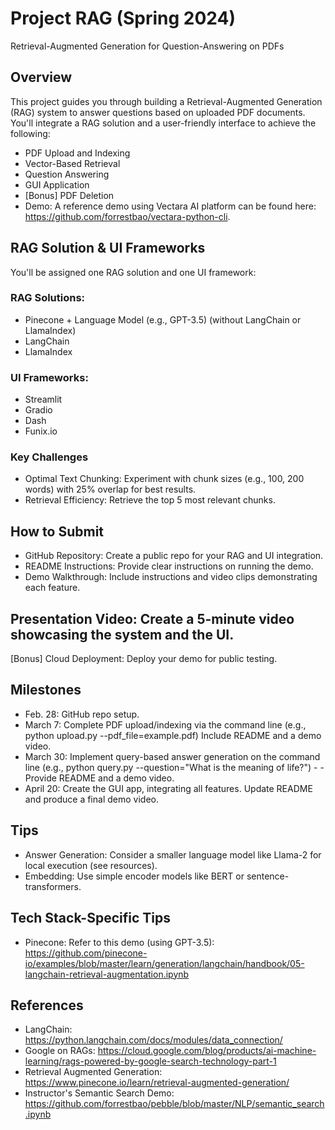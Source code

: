 # Project RAG (Spring 2024)

Retrieval-Augmented Generation for Question-Answering on PDFs

## Overview
This project guides you through building a Retrieval-Augmented Generation (RAG) system to answer questions based on uploaded PDF documents. You'll integrate a RAG solution and a user-friendly interface to achieve the following:

- PDF Upload and Indexing
- Vector-Based Retrieval
- Question Answering
- GUI Application
- [Bonus] PDF Deletion
- Demo: A reference demo using Vectara AI platform can be found here: https://github.com/forrestbao/vectara-python-cli.

## RAG Solution & UI Frameworks
You'll be assigned one RAG solution and one UI framework:

### RAG Solutions:

- Pinecone + Language Model (e.g., GPT-3.5) (without LangChain or LlamaIndex)
- LangChain
- LlamaIndex

### UI Frameworks:
- Streamlit
- Gradio
- Dash
- Funix.io

### Key Challenges
- Optimal Text Chunking: Experiment with chunk sizes (e.g., 100, 200 words) with 25% overlap for best results.
- Retrieval Efficiency: Retrieve the top 5 most relevant chunks.

## How to Submit
- GitHub Repository: Create a public repo for your RAG and UI integration.
- README Instructions: Provide clear instructions on running the demo.
- Demo Walkthrough: Include instructions and video clips demonstrating each feature.

## Presentation Video: Create a 5-minute video showcasing the system and the UI.
[Bonus] Cloud Deployment: Deploy your demo for public testing.
## Milestones
- Feb. 28: GitHub repo setup.
- March 7: Complete PDF upload/indexing via the command line (e.g., python upload.py --pdf_file=example.pdf) Include README and a demo video.
- March 30: Implement query-based answer generation on the command line (e.g., python query.py --question="What is the meaning of life?") - - Provide README and a demo video.
- April 20: Create the GUI app, integrating all features. Update README and produce a final demo video.
## Tips
- Answer Generation: Consider a smaller language model like Llama-2 for local execution (see resources).
- Embedding: Use simple encoder models like BERT or sentence-transformers.
## Tech Stack-Specific Tips
- Pinecone: Refer to this demo (using GPT-3.5): https://github.com/pinecone-io/examples/blob/master/learn/generation/langchain/handbook/05-langchain-retrieval-augmentation.ipynb
## References
- LangChain: https://python.langchain.com/docs/modules/data_connection/
- Google on RAGs: https://cloud.google.com/blog/products/ai-machine-learning/rags-powered-by-google-search-technology-part-1
- Retrieval Augmented Generation: https://www.pinecone.io/learn/retrieval-augmented-generation/
- Instructor's Semantic Search Demo: https://github.com/forrestbao/pebble/blob/master/NLP/semantic_search.ipynb